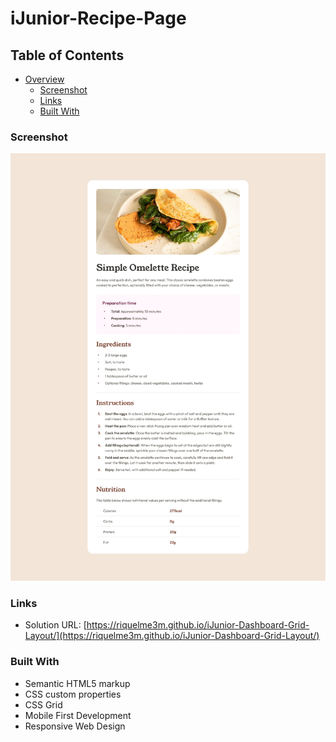 # iJunior-Recipe-Page

## Table of Contents

- [Overview](#overview)
  - [Screenshot](#screenshot)
  - [Links](#links)
  - [Built With](#built-with)


### Screenshot

![](./design/desktop-design.jpg)

### Links

- Solution URL: [https://riquelme3m.github.io/iJunior-Dashboard-Grid-Layout/](https://riquelme3m.github.io/iJunior-Dashboard-Grid-Layout/)

### Built With

- Semantic HTML5 markup
- CSS custom properties
- CSS Grid
- Mobile First Development
- Responsive Web Design